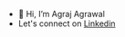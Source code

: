 - 👋 Hi, I’m Agraj Agrawal
- Let's connect on [Linkedin](https://www.linkedin.com/in/agrajagrawal/) 

<!---
agraj-smallcase/agraj-smallcase is a ✨ special ✨ repository because its `README.md` (this file) appears on your GitHub profile.
You can click the Preview link to take a look at your changes.
--->
